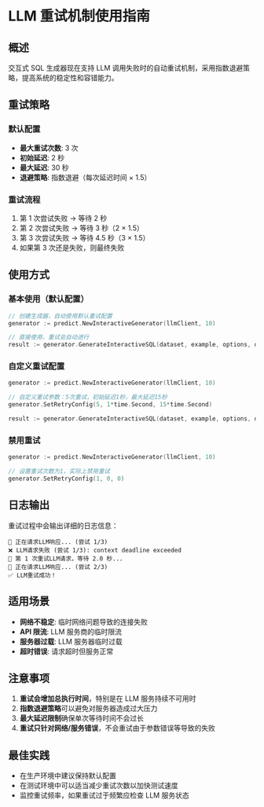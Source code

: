 # LLM 重试机制使用指南

## 概述

交互式 SQL 生成器现在支持 LLM 调用失败时的自动重试机制，采用指数退避策略，提高系统的稳定性和容错能力。

## 重试策略

### 默认配置

- **最大重试次数**: 3 次
- **初始延迟**: 2 秒
- **最大延迟**: 30 秒
- **退避策略**: 指数退避（每次延迟时间 × 1.5）

### 重试流程

1. 第 1 次尝试失败 → 等待 2 秒
2. 第 2 次尝试失败 → 等待 3 秒（2 × 1.5）
3. 第 3 次尝试失败 → 等待 4.5 秒（3 × 1.5）
4. 如果第 3 次还是失败，则最终失败

## 使用方式

### 基本使用（默认配置）

```go
// 创建生成器，自动使用默认重试配置
generator := predict.NewInteractiveGenerator(llmClient, 10)

// 直接使用，重试会自动进行
result := generator.GenerateInteractiveSQL(dataset, example, options, dbType)
```

### 自定义重试配置

```go
generator := predict.NewInteractiveGenerator(llmClient, 10)

// 自定义重试参数：5次重试，初始延迟1秒，最大延迟15秒
generator.SetRetryConfig(5, 1*time.Second, 15*time.Second)

result := generator.GenerateInteractiveSQL(dataset, example, options, dbType)
```

### 禁用重试

```go
generator := predict.NewInteractiveGenerator(llmClient, 10)

// 设置重试次数为1，实际上禁用重试
generator.SetRetryConfig(1, 0, 0)
```

## 日志输出

重试过程中会输出详细的日志信息：

```
🤖 正在请求LLM响应... (尝试 1/3)
❌ LLM请求失败 (尝试 1/3): context deadline exceeded
🔄 第 1 次重试LLM请求，等待 2.0 秒...
🤖 正在请求LLM响应... (尝试 2/3)
✅ LLM重试成功！
```

## 适用场景

- **网络不稳定**: 临时网络问题导致的连接失败
- **API 限流**: LLM 服务商的临时限流
- **服务器过载**: LLM 服务器临时过载
- **超时错误**: 请求超时但服务正常

## 注意事项

1. **重试会增加总执行时间**，特别是在 LLM 服务持续不可用时
2. **指数退避策略**可以避免对服务器造成过大压力
3. **最大延迟限制**确保单次等待时间不会过长
4. **重试只针对网络/服务错误**，不会重试由于参数错误等导致的失败

## 最佳实践

- 在生产环境中建议保持默认配置
- 在测试环境中可以适当减少重试次数以加快测试速度
- 监控重试频率，如果重试过于频繁应检查 LLM 服务状态
